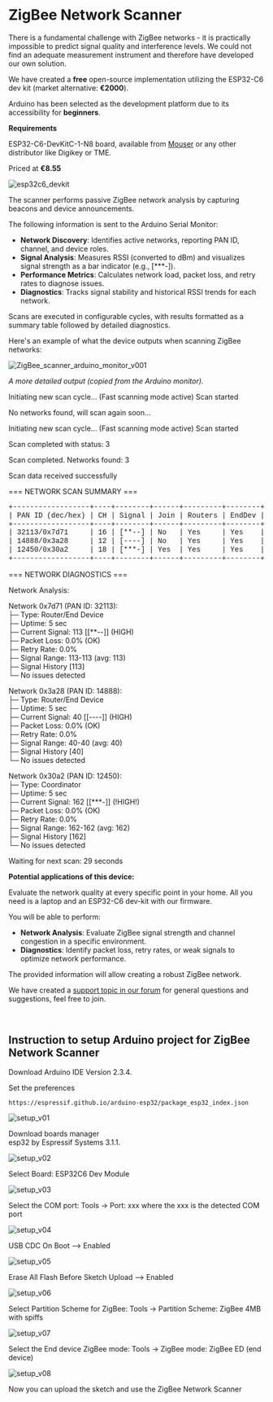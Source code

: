 # ZigBee Network Scanner

There is a fundamental challenge with ZigBee networks - it is practically impossible to predict signal quality and interference levels. We could not find an adequate measurement instrument and therefore have developed our own solution.

We have created a **free** open-source implementation utilizing the ESP32-C6 dev kit (market alternative: **€2000**).

Arduino has been selected as the development platform due to its accessibility for **beginners**.

**Requirements**

ESP32-C6-DevKitC-1-N8 board, available from [Mouser](https://eu.mouser.com/ProductDetail/Espressif-Systems/ESP32-C6-DevKitC-1-N8?qs=8Wlm6%252BaMh8TjnOR8RwmaBw%3D%3D) or any other distributor like Digikey or TME.

Priced at **€8.55**

![esp32c6_devkit](pictures/esp32c6_devkit.png)

The scanner performs passive ZigBee network analysis by capturing beacons and device announcements.

The following information is sent to the Arduino Serial Monitor:

* **Network Discovery**: Identifies active networks, reporting PAN ID, channel, and device roles.
* **Signal Analysis**: Measures RSSI (converted to dBm) and visualizes signal strength as a bar indicator (e.g., [***-]).
* **Performance Metrics**: Calculates network load, packet loss, and retry rates to diagnose issues.
* **Diagnostics**: Tracks signal stability and historical RSSI trends for each network.

Scans are executed in configurable cycles, with results formatted as a summary table followed by detailed diagnostics.

Here's an example of what the device outputs when scanning ZigBee networks:

![ZigBee_scanner_arduino_monitor_v001](pictures/zigbee_scanner_arduino_monitor_v001.png)

*A more detailed output (copied from the Arduino monitor).*

Initiating new scan cycle...
(Fast scanning mode active)
Scan started

No networks found, will scan again soon...

Initiating new scan cycle...
(Fast scanning mode active)
Scan started

Scan completed with status: 3

Scan completed. Networks found: 3

Scan data received successfully


=== NETWORK SCAN SUMMARY === <br>
<pre style="font-family: 'Courier New', monospace; line-height: 1.2;">
+------------------+----+--------+------+---------+--------+------+----------+---------+
| PAN ID (dec/hex) | CH | Signal | Join | Routers | EndDev | Load | Security | Status  |
+------------------+----+--------+------+---------+--------+------+----------+---------+
| 32113/0x7d71     | 16 | [**--] | No   | Yes     | Yes    | 76%  | Secured  | New     |
| 14888/0x3a28     | 12 | [----] | No   | Yes     | Yes    | 77%  | Secured  | New     |
| 12450/0x30a2     | 18 | [***-] | Yes  | Yes     | Yes    | 99%  | Secured  | New     |
+------------------+----+--------+------+---------+--------+------+----------+---------+
</pre>

=== NETWORK DIAGNOSTICS ===

Network Analysis:

Network 0x7d71 (PAN ID: 32113): <br>
├─ Type: Router/End Device <br>
├─ Uptime: 5 sec <br>
├─ Current Signal: 113 [[**--]] (HIGH) <br>
├─ Packet Loss: 0.0% (OK) <br>
├─ Retry Rate: 0.0% <br>
├─ Signal Range: 113-113 (avg: 113) <br>
├─ Signal History [113] <br>
└─ No issues detected <br>

Network 0x3a28 (PAN ID: 14888): <br>
├─ Type: Router/End Device <br>
├─ Uptime: 5 sec <br>
├─ Current Signal: 40 [[----]] (HIGH) <br>
├─ Packet Loss: 0.0% (OK) <br>
├─ Retry Rate: 0.0% <br>
├─ Signal Range: 40-40 (avg: 40) <br>
├─ Signal History [40] <br>
└─ No issues detected <br>

Network 0x30a2 (PAN ID: 12450): <br>
├─ Type: Coordinator <br>
├─ Uptime: 5 sec <br>
├─ Current Signal: 162 [[***-]] (!HIGH!) <br>
├─ Packet Loss: 0.0% (OK) <br>
├─ Retry Rate: 0.0% <br>
├─ Signal Range: 162-162 (avg: 162) <br>
├─ Signal History [162] <br>
└─ No issues detected <br>

Waiting for next scan: 29 seconds

**Potential applications of this device:**

Evaluate the network quality at every specific point in your home. All you need is a laptop and an ESP32-C6 dev-kit with our firmware.

You will be able to perform:
* **Network Analysis**: Evaluate ZigBee signal strength and channel congestion in a specific environment.
* **Diagnostics**: Identify packet loss, retry rates, or weak signals to optimize network performance.

The provided information will allow creating a robust ZigBee network.

We have created a [support topic in our forum](https://forum.logicmachine.net/) for general questions and suggestions, feel free to join.

<br>

## Instruction to setup Arduino project for ZigBee Network Scanner

Download Arduino IDE Version 2.3.4.

Set the preferences

`https://espressif.github.io/arduino-esp32/package_esp32_index.json`

![setup_v01](pictures/setup_v01.png)

Download boards manager <br>
esp32 by Espressif Systems 3.1.1.

![setup_v02](pictures/setup_v02.png)

Select Board: ESP32C6 Dev Module

![setup_v03](pictures/setup_v03.png)

Select the COM port: Tools -> Port: xxx where the xxx is the detected COM port

![setup_v04](pictures/setup_v04.png)

USB CDC On Boot --> Enabled

![setup_v05](pictures/setup_v05.png)

Erase All Flash Before Sketch Upload --> Enabled

![setup_v06](pictures/setup_v06.png)

Select Partition Scheme for ZigBee: Tools -> Partition Scheme: ZigBee 4MB with spiffs

![setup_v07](pictures/setup_v07.png)

Select the End device ZigBee mode: Tools -> ZigBee mode: ZigBee ED (end device)

![setup_v08](pictures/setup_v08.png)

Now you can upload the sketch and use the ZigBee Network Scanner
